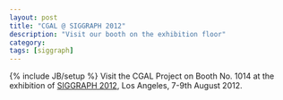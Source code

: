```yaml
---
layout: post
title: "CGAL @ SIGGRAPH 2012"
description: "Visit our booth on the exhibition floor"
category: 
tags: [siggraph]
---
```

{% include JB/setup %}
Visit the CGAL Project on Booth No. 1014 at the exhibition of <a href="http://www.siggraph.org/s2012/">SIGGRAPH 2012</a>, Los Angeles, 7-9th August 2012.
